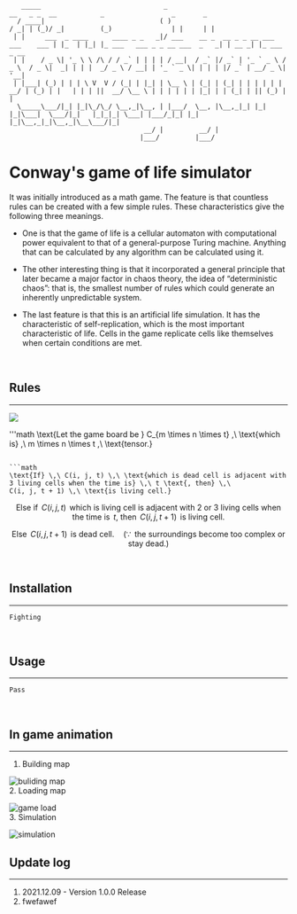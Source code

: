 ```
   _____                               _                                           __   _ _  __           _                 _       _             
  / ____|                             ( )                                         / _| | (_)/ _|         (_)               | |     | |            
 | |     ___  _ ____      ____ _ _   _|/ ___    __ _  __ _ _ __ ___   ___    ___ | |_  | |_| |_ ___   ___ _ _ __ ___  _   _| | __ _| |_ ___  _ __ 
 | |    / _ \| '_ \ \ /\ / / _` | | | | / __|  / _` |/ _` | '_ ` _ \ / _ \  / _ \|  _| | | |  _/ _ \ / __| | '_ ` _ \| | | | |/ _` | __/ _ \| '__|
 | |___| (_) | | | \ V  V / (_| | |_| | \__ \ | (_| | (_| | | | | | |  __/ | (_) | |   | | | ||  __/ \__ \ | | | | | | |_| | | (_| | || (_) | |   
  \_____\___/|_| |_|\_/\_/ \__,_|\__, | |___/  \__, |\__,_|_| |_| |_|\___|  \___/|_|   |_|_|_| \___| |___/_|_| |_| |_|\__,_|_|\__,_|\__\___/|_|   
                                  __/ |         __/ |                                                                                             
                                 |___/         |___/                                                                                              
```

Conway's game of life simulator
===============================

It was initially introduced as a math game. The feature is that countless rules can be created with a few simple rules. These characteristics give the following three meanings.

- One is that the game of life is a cellular automaton with computational power equivalent to that of a general-purpose Turing machine. Anything that can be calculated by any algorithm can be calculated using it.

- The other interesting thing is that it incorporated a general principle that later became a major factor in chaos theory, the idea of “deterministic chaos”: that is, the smallest number of rules which could generate an inherently unpredictable system.

- The last feature is that this is an artificial life simulation. It has the characteristic of self-replication, which is the most important characteristic of life. Cells in the game replicate cells like themselves when certain conditions are met.

<br>

## Rules
---

<img src="https://latex.codecogs.com/gif.latex?O_t=\text{Let the game board be } C_{m \times n \times t} \,\ \text{which is} \,\ m \times n \times t \,\ \text{tensor.}" />

'''math
\text{Let the game board be } C_{m \times n \times t} \,\ \text{which is} \,\ m \times n \times t \,\ \text{tensor.}
```

```math
\text{If} \,\ C(i, j, t) \,\ \text{which is dead cell is adjacent with 3 living cells when the time is} \,\ t \text{, then} \,\ 
C(i, j, t + 1) \,\ \text{is living cell.}
```

```math
\text{Else if} \,\ C(i, j, t) \,\ \text{which is living cell is adjacent with 2 or 3 living cells when the time is} \,\ t \text{, then} \,\ 
C(i, j, t + 1) \,\ \text{is living cell.}
```

```math
\text{Else} \,\ C(i, j, t + 1) \,\ \text{is dead cell.} \quad (\because \,\ \text{the surroundings become too complex or stay dead.})
```

<br>

## Installation
---
```
Fighting
```

<br>

## Usage
---
```
Pass
```
<br>

## In game animation
---
1. Building map <br>

![buliding map](https://user-images.githubusercontent.com/38760913/145711525-d02a4be4-6697-47e7-8e3b-fc38c9772627.gif)
<br>
2. Loading map <br>

![game load](https://user-images.githubusercontent.com/38760913/145711515-18e996cc-6471-4c8a-8115-2e16a26bdbd6.gif)
<br>
3. Simulation <br>

![simulation](https://user-images.githubusercontent.com/38760913/145711529-296e5c92-fab5-4bf2-b430-c705c1b93de2.gif)
<br>

## Update log
---
1. 2021.12.09 - Version 1.0.0 Release
2. fwefawef

